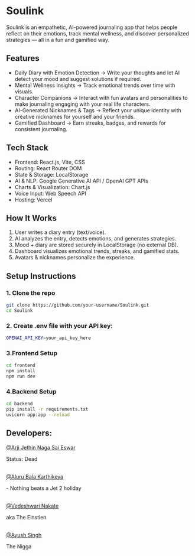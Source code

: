 # Soulink

Soulink is an empathetic, AI-powered journaling app that helps people reflect on their emotions, track mental wellness, and discover personalized strategies — all in a fun and gamified way.  

## Features  
- Daily Diary with Emotion Detection → Write your thoughts and let AI detect your mood and suggest solutions if required.  
- Mental Wellness Insights → Track emotional trends over time with visuals.  
- Character Companions → Interact with fun avatars and personalities to make journaling engaging with your real life characters.  
- AI-Generated Nicknames & Tags → Reflect your unique identity with creative nicknames for yourself and your friends.  
- Gamified Dashboard → Earn streaks, badges, and rewards for consistent journaling.  

## Tech Stack  
- Frontend: React.js, Vite, CSS  
- Routing: React Router DOM  
- State & Storage: LocalStorage  
- AI & NLP: Google Generative AI API / OpenAI GPT APIs  
- Charts & Visualization: Chart.js  
- Voice Input: Web Speech API  
- Hosting: Vercel  

## How It Works  
1. User writes a diary entry (text/voice).  
2. AI analyzes the entry, detects emotions, and generates strategies.  
3. Mood + diary are stored securely in LocalStorage (no external DB).  
4. Dashboard visualizes emotional trends, streaks, and gamified stats.  
5. Avatars & nicknames personalize the experience.  

## Setup Instructions  
### 1. Clone the repo  
```bash
git clone https://github.com/your-username/Soulink.git
cd Soulink
```

### 2. Create .env file with your API key:
```bash
OPENAI_API_KEY=your_api_key_here
```
### 3.Frontend Setup
```bash
cd frontend
npm install
npm run dev
```

### 4.Backend Setup
```bash
cd backend
pip install -r requirements.txt
uvicorn app:app --reload
```

## Developers:
<a href="https://github.com/ArjiJethin">@Arji Jethin Naga Sai Eswar</a><p> Status: Dead</p><br> 
<a href="https://github.com/alurubalakarthikeya">@Aluru Bala Karthikeya</a><p> - Nothing beats a Jet 2 holiday</p><br>
<a href="https://github.com/Veda-1503">@Vedeshwari Nakate</a><p> aka The Einstien</p><br>
<a href="https://github.com/ayushsingh08-ds">@Ayush Singh</a><p> The Nigga</p><br>
